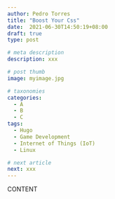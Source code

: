 ```yaml
---
author: Pedro Torres
title: "Boost Your Css"
date:  2021-06-30T14:50:19+08:00
draft: true
type: post

# meta description
description: xxx

# post thumb
image: myimage.jpg

# taxonomies
categories:
  - A
  - B
  - C
tags:
  - Hugo
  - Game Development
  - Internet of Things (IoT)
  - Linux

# next article
next: xxx
---
```


CONTENT
